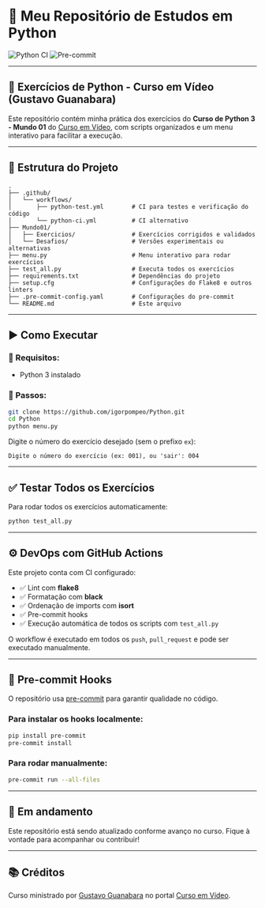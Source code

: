 # 🚀 Meu Repositório de Estudos em Python

![Python CI](https://github.com/igorpompeo/Python/actions/workflows/python-test.yml/badge.svg)
![Pre-commit](https://img.shields.io/badge/pre--commit-enabled-brightgreen)

---

## 🐍 Exercícios de Python - Curso em Vídeo (Gustavo Guanabara)

Este repositório contém minha prática dos exercícios do **Curso de Python 3 - Mundo 01** do [Curso em Vídeo](https://www.cursoemvideo.com/curso/python-3-mundo-1/), com scripts organizados e um menu interativo para facilitar a execução.

---

## 📁 Estrutura do Projeto

```text
.
├── .github/
│   └── workflows/
│       ├── python-test.yml        # CI para testes e verificação do código
│       └── python-ci.yml          # CI alternativo
├── Mundo01/
│   ├── Exercicios/                # Exercícios corrigidos e validados
│   └── Desafios/                  # Versões experimentais ou alternativas
├── menu.py                        # Menu interativo para rodar exercícios
├── test_all.py                    # Executa todos os exercícios
├── requirements.txt               # Dependências do projeto
├── setup.cfg                      # Configurações do Flake8 e outros linters
├── .pre-commit-config.yaml        # Configurações do pre-commit
└── README.md                      # Este arquivo
```

---

## ▶️ Como Executar

### 🔹 Requisitos:
- Python 3 instalado

### 🔹 Passos:

```bash
git clone https://github.com/igorpompeo/Python.git
cd Python
python menu.py
```

Digite o número do exercício desejado (sem o prefixo `ex`):

```
Digite o número do exercício (ex: 001), ou 'sair': 004
```

---

## ✅ Testar Todos os Exercícios

Para rodar todos os exercícios automaticamente:

```bash
python test_all.py
```

---

## ⚙️ DevOps com GitHub Actions

Este projeto conta com CI configurado:

- ✅ Lint com **flake8**
- ✅ Formatação com **black**
- ✅ Ordenação de imports com **isort**
- ✅ Pre-commit hooks
- ✅ Execução automática de todos os scripts com `test_all.py`

O workflow é executado em todos os `push`, `pull_request` e pode ser executado manualmente.

---

## 🧼 Pre-commit Hooks

O repositório usa [pre-commit](https://pre-commit.com) para garantir qualidade no código.

### Para instalar os hooks localmente:

```bash
pip install pre-commit
pre-commit install
```

### Para rodar manualmente:

```bash
pre-commit run --all-files
```

---

## 🚧 Em andamento

Este repositório está sendo atualizado conforme avanço no curso. Fique à vontade para acompanhar ou contribuir!

---

## 📚 Créditos

Curso ministrado por [Gustavo Guanabara](https://github.com/gustavoguanabara) no portal [Curso em Vídeo](https://www.cursoemvideo.com/).
